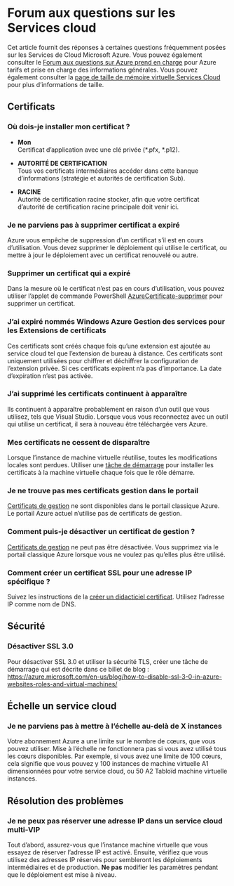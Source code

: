 <properties
    pageTitle="Forum aux questions sur les Services cloud | Microsoft Azure"
    description="Forum aux questions sur les Services en nuage."
    services="cloud-services"
    documentationCenter=""
    authors="Thraka"
    manager="timlt"
    editor=""/>

<tags
    ms.service="cloud-services"
    ms.workload="tbd"
    ms.tgt_pltfrm="na"
    ms.devlang="na"
    ms.topic="article"
    ms.date="08/19/2016"
    ms.author="adegeo"/>

# <a name="cloud-services-faq"></a>Forum aux questions sur les Services cloud
Cet article fournit des réponses à certaines questions fréquemment posées sur les Services de Cloud Microsoft Azure. Vous pouvez également consulter le [Forum aux questions sur Azure prend en charge](http://go.microsoft.com/fwlink/?LinkID=185083) pour Azure tarifs et prise en charge des informations générales. Vous pouvez également consulter la [page de taille de mémoire virtuelle Services Cloud](cloud-services-sizes-specs.md) pour plus d’informations de taille.

## <a name="certificates"></a>Certificats

### <a name="where-should-i-install-my-certificate"></a>Où dois-je installer mon certificat ?

- **Mon**  
Certificat d’application avec une clé privée (\*.pfx, \*.p12).

- **AUTORITÉ DE CERTIFICATION**  
Tous vos certificats intermédiaires accéder dans cette banque d’informations (stratégie et autorités de certification Sub).

- **RACINE**  
Autorité de certification racine stocker, afin que votre certificat d’autorité de certification racine principale doit venir ici.

### <a name="i-cant-remove-expired-certificate"></a>Je ne parviens pas à supprimer certificat a expiré

Azure vous empêche de suppression d’un certificat s’il est en cours d’utilisation. Vous devez supprimer le déploiement qui utilise le certificat, ou mettre à jour le déploiement avec un certificat renouvelé ou autre.

### <a name="delete-an-expired-certificate"></a>Supprimer un certificat qui a expiré

Dans la mesure où le certificat n’est pas en cours d’utilisation, vous pouvez utiliser l’applet de commande PowerShell [AzureCertificate-supprimer](https://msdn.microsoft.com/library/azure/mt589145.aspx) pour supprimer un certificat.

### <a name="i-have-expired-certificates-named-windows-azure-service-management-for-extensions"></a>J’ai expiré nommés Windows Azure Gestion des services pour les Extensions de certificats

Ces certificats sont créés chaque fois qu’une extension est ajoutée au service cloud tel que l’extension de bureau à distance. Ces certificats sont uniquement utilisées pour chiffrer et déchiffrer la configuration de l’extension privée. Si ces certificats expirent n’a pas d’importance. La date d’expiration n’est pas activée.

### <a name="certificates-i-have-deleted-keep-reappearing"></a>J’ai supprimé les certificats continuent à apparaître

Ils continuent à apparaître probablement en raison d’un outil que vous utilisez, tels que Visual Studio. Lorsque vous vous reconnectez avec un outil qui utilise un certificat, il sera à nouveau être téléchargée vers Azure.

### <a name="my-certificates-keep-disappearing"></a>Mes certificats ne cessent de disparaître

Lorsque l’instance de machine virtuelle réutilise, toutes les modifications locales sont perdues. Utiliser une [tâche de démarrage](cloud-services-startup-tasks.md) pour installer les certificats à la machine virtuelle chaque fois que le rôle démarre.

### <a name="i-cannot-find-my-management-certificates-in-the-portal"></a>Je ne trouve pas mes certificats gestion dans le portail

[Certificats de gestion](..\azure-api-management-certs.md) ne sont disponibles dans le portail classique Azure. Le portail Azure actuel n’utilise pas de certificats de gestion. 

### <a name="how-can-i-disable-a-management-certificate"></a>Comment puis-je désactiver un certificat de gestion ?

[Certificats de gestion](..\azure-api-management-certs.md) ne peut pas être désactivée. Vous supprimez via le portail classique Azure lorsque vous ne voulez pas qu’elles plus être utilisé.

### <a name="how-do-i-create-an-ssl-certificate-for-a-specific-ip-address"></a>Comment créer un certificat SSL pour une adresse IP spécifique ?

Suivez les instructions de la [créer un didacticiel certificat](cloud-services-certs-create.md). Utilisez l’adresse IP comme nom de DNS.

## <a name="security"></a>Sécurité

### <a name="disable-ssl-30"></a>Désactiver SSL 3.0

Pour désactiver SSL 3.0 et utiliser la sécurité TLS, créer une tâche de démarrage qui est décrite dans ce billet de blog : https://azure.microsoft.com/en-us/blog/how-to-disable-ssl-3-0-in-azure-websites-roles-and-virtual-machines/

## <a name="scale-a-cloud-service"></a>Échelle un service cloud

### <a name="i-cannot-scale-beyond-x-instances"></a>Je ne parviens pas à mettre à l’échelle au-delà de X instances

Votre abonnement Azure a une limite sur le nombre de cœurs, que vous pouvez utiliser. Mise à l’échelle ne fonctionnera pas si vous avez utilisé tous les cœurs disponibles. Par exemple, si vous avez une limite de 100 cœurs, cela signifie que vous pouvez y 100 instances de machine virtuelle A1 dimensionnées pour votre service cloud, ou 50 A2 Tabloïd machine virtuelle instances.

## <a name="troubleshooting"></a>Résolution des problèmes

### <a name="i-cant-reserve-an-ip-in-a-multi-vip-cloud-service"></a>Je ne peux pas réserver une adresse IP dans un service cloud multi-VIP

Tout d’abord, assurez-vous que l’instance machine virtuelle que vous essayez de réserver l’adresse IP est activé. Ensuite, vérifiez que vous utilisez des adresses IP réservés pour sembleront les déploiements intermédiaires et de production. **Ne pas** modifier les paramètres pendant que le déploiement est mise à niveau.

